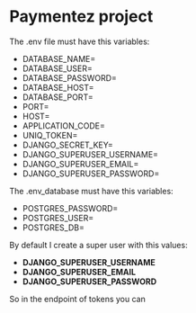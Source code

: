 # Paymentez project

The .env file must have this variables:<br>
 * DATABASE_NAME=
 * DATABASE_USER=
 * DATABASE_PASSWORD=
 * DATABASE_HOST=
 * DATABASE_PORT=
 * PORT=
 * HOST=
 * APPLICATION_CODE=
 * UNIQ_TOKEN=
 * DJANGO_SECRET_KEY=
 * DJANGO_SUPERUSER_USERNAME=
 * DJANGO_SUPERUSER_EMAIL=
 * DJANGO_SUPERUSER_PASSWORD=

The .env_database must have this variables:<br>
 * POSTGRES_PASSWORD=
 * POSTGRES_USER=
 * POSTGRES_DB=

By default I create a super user with this values:<br>

* **DJANGO_SUPERUSER_USERNAME**
* **DJANGO_SUPERUSER_EMAIL**
* **DJANGO_SUPERUSER_PASSWORD**

So in the endpoint of tokens you can

